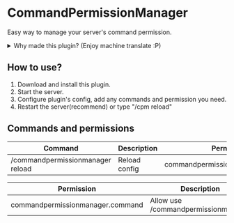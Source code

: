 # CommandPermissionManager

Easy way to manage your server's command permission.

<details>
<summary>Why made this plugin? (Enjoy machine translate :P)</summary>
Many users have the need to hide their own server plugins, but some (actually most) poorly made plugins don't like to define plugin permissions in plugin.yml, and prefer to use hasPermission in plugins to determine whether the player has permission , which results in that even those commands that the player does not have permission to execute can be executed by the player, so that the plugin corresponding to the command can be obtained. This is not harmful for general plugins, but it is disastrous for plugins like anti-cheat. In addition, it can become annoying to see a full screen of unnecessary commands when the player presses the TAB key. That's why I made this plugin.
</details>

## How to use?
1. Download and install this plugin.
2. Start the server.
3. Configure plugin's config, add any commands and permission you need.
4. Restart the server(recommend) or type "/cpm reload"

## Commands and permissions
| Command | Description | Permission |
| ---------------------------- | ---------------------- | ---------- |
| /commandpermissionmanager reload  | Reload config | commandpermissionmanager.command |

| Permission | Description | Default |
| ---------------------------- | ---------------------- | ---------- |
| commandpermissionmanager.command  | Allow use /commandpermissionmanager | OP |
